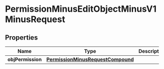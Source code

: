 
# PermissionMinusEditObjectMinusV1MinusRequest

## Properties
Name | Type | Description | Notes
------------ | ------------- | ------------- | -------------
**objPermission** | [**PermissionMinusRequestCompound**](PermissionMinusRequestCompound.md) |  | 



